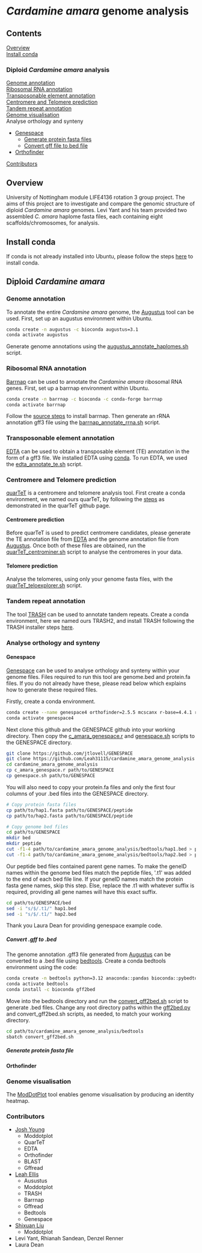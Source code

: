 # *Cardamine amara* genome analysis
## Contents
[Overview](#overview) <br/>
[Install conda](#install-conda) <br/>
### Diploid *Cardamine amara* analysis
[Genome annotation](#genome-annotation) <br/>
[Ribosomal RNA annotation](#ribosomal-rna-annotation) <br/>
[Transposonable element annotation](#transposonable-element-annotation) <br/>
[Centromere and Telomere prediction](#centromere-and-telomere-prediction) <br/>
[Tandem repeat annotation](#tandem-repeat-annotation) <br/>
[Genome visualisation](#genome-visualisation) <br/>
Analyse orthology and synteny <br/>
- [Genespace]()<br/>
  - [Generate protein fasta files]() <br/>
  - [Convert gff file to bed file]() <br/>
- [Orthofinder]() <br/>

[Contributors](#contributors) 

## Overview
University of Nottingham module LIFE4136 rotation 3 group project. The aims of this project are to investigate and compare the genomic structure of diploid *Cardamine amara* genomes. Levi Yant and his team provided two assembled *C. amara* haplome fasta files, each containing eight scaffolds/chromosomes, for analysis.

## Install conda
If conda is not already installed into Ubuntu, please follow the steps [here](https://docs.conda.io/projects/conda/en/stable/user-guide/install/linux.html) to install conda.

## Diploid *Cardamine amara*
### Genome annotation
To annotate the entire *Cardamine amara* genome, the [Augustus](https://github.com/Gaius-Augustus/Augustus/tree/master) tool can be used. First, set up an augustus environment within Ubuntu. 
```bash
conda create -n augustus -c bioconda augustus=3.1
conda activate augustus
```
Generate genome annotations using the [augustus_annotate_haplomes.sh](https://github.com/Leah31115/cardamine_amara_genome_analysis/blob/main/augustus_annotate_haplomes.sh) script.

### Ribosomal RNA annotation
[Barrnap](https://github.com/tseemann/barrnap) can be used to annotate the *Cardamine amara* ribosomal RNA genes. First, set up a barrnap environment within Ubuntu.
```bash
conda create -n barrnap -c bioconda -c conda-forge barrnap
conda activate barrnap
```
Follow the [source steps](https://github.com/tseemann/barrnap?tab=readme-ov-file#source) to install barrnap. Then generate an rRNA annotation gff3 file using the [barrnap_annotate_rrna.sh](https://github.com/Leah31115/cardamine_amara_genome_analysis/blob/main/barrnap_annotate_rrna.sh) script.

### Transposonable element annotation
[EDTA](https://github.com/oushujun/EDTA) can be used to obtain a transposable element (TE) annotation in the form of a gff3 file. We installed EDTA using [conda](https://github.com/oushujun/EDTA?tab=readme-ov-file#install-with-condamamba-linux64). To run EDTA, we used the [edta_annotate_te.sh](https://github.com/Leah31115/cardamine_amara_genome_analysis/blob/main/edta_annotate_te.sh) script.  

### Centromere and Telomere prediction
[quarTeT](https://github.com/aaranyue/quarTeT) is a centromere and telomere analysis tool. First create a conda environment, we named ours quarTeT, by following the [steps](https://github.com/aaranyue/quarTeT?tab=readme-ov-file#dependencies) as demonstrated in the quarTeT github page.

#### Centromere prediction
Before quarTeT is used to predict centromere candidates, please generate the TE annotation file from [EDTA](#transposonable-element-annotation) and the genome annotation file from [Augustus](#genome-annotation). Once both of these files are obtained, run the [quarTeT_centrominer.sh](https://github.com/Leah31115/cardamine_amara_genome_analysis/blob/main/quarTeT_centrominer.sh) script to analyse the centromeres in your data.

#### Telomere prediction
Analyse the telomeres, using only your genome fasta files, with the [quarTeT_teloexplorer.sh](https://github.com/Leah31115/cardamine_amara_genome_analysis/blob/main/quarTeT_teloexplorer.sh) script. 

### Tandem repeat annotation
The tool [TRASH](https://github.com/vlothec/TRASH) can be used to annotate tandem repeats. Create a conda environment, here we named ours TRASH2, and install TRASH following the TRASH installer steps [here](https://github.com/vlothec/TRASH?tab=readme-ov-file#installation).

### Analyse orthology and synteny
#### Genespace
[Genespace](https://github.com/jtlovell/GENESPACE) can be used to analyse orthology and synteny within your genome files. Files required to run this tool are genome.bed and protein.fa files. If you do not already have these, please read below which explains how to generate these required files.

Firstly, create a conda environment.
```bash
conda create --name genespace4 orthofinder=2.5.5 mcscanx r-base=4.4.1 r-devtools r-BiocManager bioconductor-biostrings -y
conda activate genespace4
```

Next clone this github and the GENESPACE github into your working directory. Then copy the [c_amara_genespace.r](https://github.com/Leah31115/cardamine_amara_genome_analysis/blob/main/c_amara_genespace.r) and [genespace.sh](https://github.com/Leah31115/cardamine_amara_genome_analysis/blob/main/genespace.sh) scripts to the GENESPACE directory.
```bash
git clone https://github.com/jtlovell/GENESPACE
git clone https://github.com/Leah31115/cardamine_amara_genome_analysis
cd cardamine_amara_genome_analysis
cp c_amara_genespace.r path/to/GENESPACE
cp genespace.sh path/to/GENESPACE
```

You will also need to copy your protein.fa files and only the first four columns of your .bed files into the GENESPACE directory.
```bash
# Copy protein fasta files
cp path/to/hap1.fasta path/to/GENESPACE/peptide
cp path/to/hap2.fasta path/to/GENESPACE/peptide

# Copy genome bed files
cd path/to/GENESPACE
mkdir bed
mkdir peptide
cut -f1-4 path/to/cardamine_amara_genome_analysis/bedtools/hap1.bed > path/to/GENESPACE/bed/hap1.bed
cut -f1-4 path/to/cardamine_amara_genome_analysis/bedtools/hap2.bed > path/to/GENESPACE/bed/hap2.bed
```

Our peptide bed files contained parent gene names. To make the geneID names within the genome bed files match the peptide files, '.t1' was added to the end of each bed file line. If your geneID names match the protein fasta gene names, skip this step. Else, replace the .t1 with whatever suffix is required, providing all gene names will have this exact suffix.
```bash
cd path/to/GENESPACE/bed
sed -i "s/$/.t1/" hap1.bed
sed -i "s/$/.t1/" hap2.bed
```

Thank you Laura Dean for providing genespace example code.

##### Convert .gff to .bed
The genome annotation .gff3 file generated from [Augustus](#genome-annotation) can be converted to a .bed file using [bedtools](https://github.com/daler/pybedtools?tab=readme-ov-file). Create a conda bedtools environment using the code:
```bash
conda create -n bedtools python=3.12 anaconda::pandas bioconda::pybedtools
conda activate bedtools
conda install -c bioconda gff2bed
```
Move into the bedtools directory and run the [convert_gff2bed.sh](https://github.com/Leah31115/cardamine_amara_genome_analysis/blob/main/bedtools/convert_gff2bed.sh) script to generate .bed files. Change any root directory paths within the [gff2bed.py](https://github.com/Leah31115/cardamine_amara_genome_analysis/blob/main/bedtools/gff2bed.py) and convert_gff2bed.sh scripts, as needed, to match your working directory.
```bash
cd path/to/cardamine_amara_genome_analysis/bedtools
sbatch convert_gff2bed.sh
```

##### Generate protein fasta file


#### Orthofinder

### Genome visualisation
The [ModDotPlot](https://github.com/marbl/ModDotPlot?tab=readme-ov-file#about) tool enables genome visualisation by producing an identity heatmap.


### Contributors
- [Josh Young](https://github.com/mbxjy4)
  - Moddotplot
  - QuarTeT
  - EDTA
  - Orthofinder
  - BLAST
  - Gffread
- [Leah Ellis](https://github.com/Leah31115)
  - Ausustus
  - Moddotplot
  - TRASH
  - Barrnap
  - Gffread
  - Bedtools
  - Genespace
- [Shixuan Liu]()
  - Moddotplot  
- Levi Yant, Rhianah Sandean, Denzel Renner
- Laura Dean
